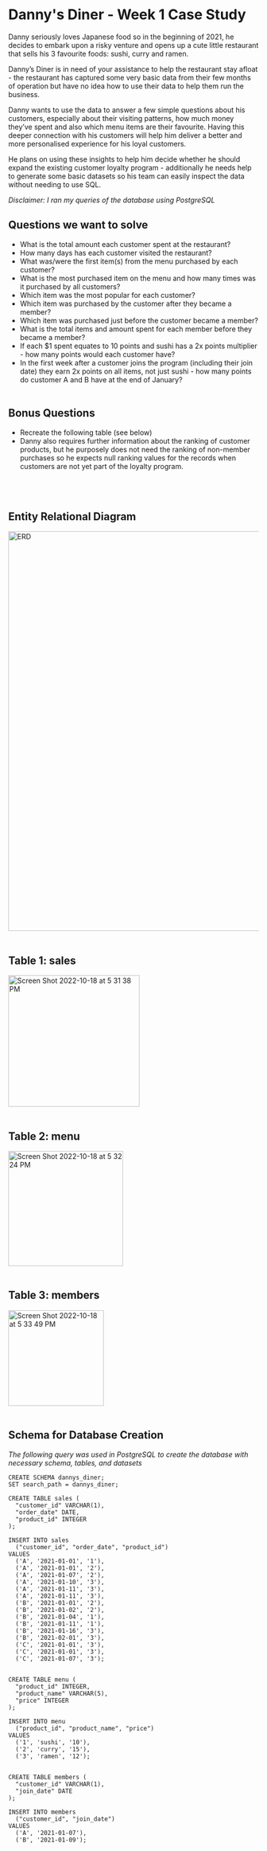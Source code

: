 # Danny's Diner - Week 1 Case Study
Danny seriously loves Japanese food so in the beginning of 2021, he decides to embark upon a risky venture and opens up a cute little restaurant that sells his 3 favourite foods: sushi, curry and ramen.

Danny’s Diner is in need of your assistance to help the restaurant stay afloat - the restaurant has captured some very basic data from their few months of operation but have no idea how to use their data to help them run the business.

Danny wants to use the data to answer a few simple questions about his customers, especially about their visiting patterns, how much money they’ve spent and also which menu items are their favourite. Having this deeper connection with his customers will help him deliver a better and more personalised experience for his loyal customers.

He plans on using these insights to help him decide whether he should expand the existing customer loyalty program - additionally he needs help to generate some basic datasets so his team can easily inspect the data without needing to use SQL.

_Disclaimer: I ran my queries of the database using PostgreSQL_

## **Questions we want to solve**

* What is the total amount each customer spent at the restaurant?
* How many days has each customer visited the restaurant?
* What was/were the first item(s) from the menu purchased by each customer?
* What is the most purchased item on the menu and how many times was it purchased by all customers?
* Which item was the most popular for each customer?
* Which item was purchased by the customer after they became a member?
* Which item was purchased just before the customer became a member?
* What is the total items and amount spent for each member before they became a member?
* If each $1 spent equates to 10 points and sushi has a 2x points multiplier - how many points would each customer have?
* In the first week after a customer joins the program (including their join date) they earn 2x points on all items, not just sushi - how many points do customer A and B have at the end of January?
<br></br>

## **Bonus Questions**
* Recreate the following table (see below)
* Danny also requires further information about the ranking of customer products, but he purposely does not need the ranking of non-member purchases so he expects null ranking values for the records when customers are not yet part of the loyalty program.
<br></br>
<br></br>

## **Entity Relational Diagram**

<img width="803" alt="ERD" src="https://user-images.githubusercontent.com/75928570/196569691-25bd3478-dbb4-4e7d-9bcf-9897d7ff284c.png">
<br></br>

## **Table 1: sales**
<img width="264" alt="Screen Shot 2022-10-18 at 5 31 38 PM" src="https://user-images.githubusercontent.com/75928570/196569801-bd8e8309-eeac-4dc9-9dde-906e599e6ec6.png">
<br></br>

## **Table 2: menu**
<img width="231" alt="Screen Shot 2022-10-18 at 5 32 24 PM" src="https://user-images.githubusercontent.com/75928570/196569884-8174b3b6-eff0-41c7-a77b-b18a29366462.png">
<br></br>

## **Table 3: members**

<img width="192" alt="Screen Shot 2022-10-18 at 5 33 49 PM" src="https://user-images.githubusercontent.com/75928570/196570016-2cc60087-bdd2-461d-af68-7058bc079700.png">
<br></br>

## Schema for Database Creation

_The following query was used in PostgreSQL to create the database with necessary schema, tables, and datasets_

```postgresql
CREATE SCHEMA dannys_diner;
SET search_path = dannys_diner;

CREATE TABLE sales (
  "customer_id" VARCHAR(1),
  "order_date" DATE,
  "product_id" INTEGER
);

INSERT INTO sales
  ("customer_id", "order_date", "product_id")
VALUES
  ('A', '2021-01-01', '1'),
  ('A', '2021-01-01', '2'),
  ('A', '2021-01-07', '2'),
  ('A', '2021-01-10', '3'),
  ('A', '2021-01-11', '3'),
  ('A', '2021-01-11', '3'),
  ('B', '2021-01-01', '2'),
  ('B', '2021-01-02', '2'),
  ('B', '2021-01-04', '1'),
  ('B', '2021-01-11', '1'),
  ('B', '2021-01-16', '3'),
  ('B', '2021-02-01', '3'),
  ('C', '2021-01-01', '3'),
  ('C', '2021-01-01', '3'),
  ('C', '2021-01-07', '3');
 

CREATE TABLE menu (
  "product_id" INTEGER,
  "product_name" VARCHAR(5),
  "price" INTEGER
);

INSERT INTO menu
  ("product_id", "product_name", "price")
VALUES
  ('1', 'sushi', '10'),
  ('2', 'curry', '15'),
  ('3', 'ramen', '12');
  

CREATE TABLE members (
  "customer_id" VARCHAR(1),
  "join_date" DATE
);

INSERT INTO members
  ("customer_id", "join_date")
VALUES
  ('A', '2021-01-07'),
  ('B', '2021-01-09');
```
